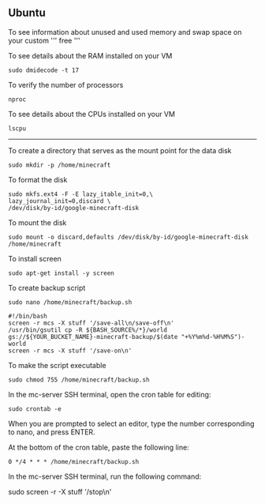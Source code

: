 ## Ubuntu

To see information about unused and used memory and swap space on your custom
'''
free
'''

To see details about the RAM installed on your VM
```
sudo dmidecode -t 17
```

To verify the number of processors
```
nproc
```

To see details about the CPUs installed on your VM
```
lscpu
```
---

To create a directory that serves as the mount point for the data disk

```
sudo mkdir -p /home/minecraft
```

To format the disk

```
sudo mkfs.ext4 -F -E lazy_itable_init=0,\
lazy_journal_init=0,discard \
/dev/disk/by-id/google-minecraft-disk
```

To mount the disk

```
sudo mount -o discard,defaults /dev/disk/by-id/google-minecraft-disk /home/minecraft
```

To install screen

```
sudo apt-get install -y screen
```

To create backup script

```
sudo nano /home/minecraft/backup.sh
```

```
#!/bin/bash
screen -r mcs -X stuff '/save-all\n/save-off\n'
/usr/bin/gsutil cp -R ${BASH_SOURCE%/*}/world gs://${YOUR_BUCKET_NAME}-minecraft-backup/$(date "+%Y%m%d-%H%M%S")-world
screen -r mcs -X stuff '/save-on\n'
```

To make the script executable
```
sudo chmod 755 /home/minecraft/backup.sh
```

In the mc-server SSH terminal, open the cron table for editing:

```
sudo crontab -e
```

When you are prompted to select an editor, type the number corresponding to nano, and press ENTER.

At the bottom of the cron table, paste the following line:

```
0 */4 * * * /home/minecraft/backup.sh
```

In the mc-server SSH terminal, run the following command:

sudo screen -r -X stuff '/stop\n'